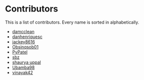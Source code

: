 # Contributors
This is a list of contributors.
Every name is sorted in alphabetically.

- [damcclean](https://github.com/damcclean)
- [danhenriquesc](https://github.com/danhenriquesc)
- [jackey8616](https://github.com/jackey8616)
- [Obsinqsob01](https://github.com/Obsinqsob01)
- [PyPatel](https://github.com/PyPatel)
- [sbz](https://github.com/sbz)
- [shaurya uppal](https://github.com/shauryauppal)
- [Ubamba98](https://github.com/ubamba98)
- [vinayak42](https://github.com/vinayak42)

